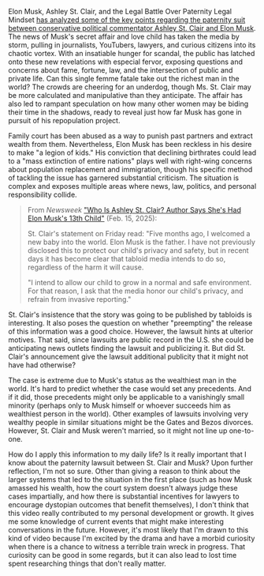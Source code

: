 <meta property="og:title">Elon Musk, Ashley St. Clair, and the Legal Battle Over Paternity</meta>
Legal Mindset <a href="https://www.youtube.com/watch?v=PB3716HL2Cg">has analyzed some of the key points regarding the paternity suit between conservative political commentator Ashley St. Clair and Elon Musk</a>. The news of Musk's secret affair and love child has taken the media by storm, pulling in journalists, YouTubers, lawyers, and curious citizens into its chaotic vortex. With an insatiable hunger for scandal, the public has latched onto these new revelations with especial fervor, exposing questions and concerns about fame, fortune, law, and the intersection of public and private life. Can this single femme fatale take out the richest man in the world? The crowds are cheering for an underdog, though Ms. St. Clair may be more calculated and manipulative than they anticipate. The affair has also led to rampant speculation on how many other women may be biding their time in the shadows, ready to reveal just how far Musk has gone in pursuit of his repopulation project.

Family court has been abused as a way to punish past partners and extract wealth from them. Nevertheless, Elon Musk has been reckless in his desire to make "a legion of kids." His conviction that declining birthrates could lead to a "mass extinction of entire nations" plays well with right-wing concerns about population replacement and immigration, though his specific method of tackling the issue has garnered substantial criticism. The situation is complex and exposes multiple areas where news, law, politics, and personal responsibility collide.

<blockquote>From <em>Newsweek</em> <a href=https://www.newsweek.com/who-ashley-st-clair-author-elon-musk-13th-child-2031703>"Who Is Ashley St. Clair? Author Says She's Had Elon Musk's 13th Child"</a> (Feb. 15, 2025):

St. Clair's statement on Friday read: "Five months ago, I welcomed a new baby into the world. Elon Musk is the father. I have not previously disclosed this to protect our child's privacy and safety, but in recent days it has become clear that tabloid media intends to do so, regardless of the harm it will cause.

"I intend to allow our child to grow in a normal and safe environment. For that reason, I ask that the media honor our child's privacy, and refrain from invasive reporting."
</blockquote>

St. Clair's insistence that the story was going to be published by tabloids is interesting. It also poses the question on whether "preempting" the release of this information was a good choice. However, the lawsuit hints at ulterior motives. That said, since lawsuits are public record in the U.S. she could be anticipating news outlets finding the lawsuit and publicizing it. But did St. Clair's announcement give the lawsuit additional publicity that it might not have had otherwise?

The case is extreme due to Musk's status as the wealthiest man in the world. It's hard to predict whether the case would set any precedents. And if it did, those precedents might only be applicable to a vanishingly small minority (perhaps only to Musk himself or whoever succeeds him as wealthiest person in the world). Other examples of lawsuits involving very wealthy people in similar situations might be the Gates and Bezos divorces. However, St. Clair and Musk weren't married, so it might not line up one-to-one. 
	
How do I apply this information to my daily life? Is it really important that I know about the paternity lawsuit between St. Clair and Musk? Upon further reflection, I'm not so sure. Other than giving a reason to think about the larger systems that led to the situation in the first place (such as how Musk amassed his wealth, how the court system doesn't always judge these cases impartially, and how there is substantial incentives for lawyers to encourage dystopian outcomes that benefit themselves), I don't think that this video really contributed to my personal development or growth. It gives me some knowledge of current events that might make interesting conversations in the future. However, it's most likely that I'm drawn to this kind of video because I'm excited by the drama and have a morbid curiosity when there is a chance to witness a terrible train wreck in progress. That curiosity can be good in some regards, but it can also lead to lost time spent researching things that don't really matter. 
